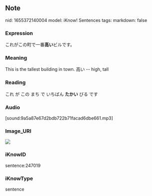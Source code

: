 ## Note
nid: 1655372140004
model: iKnow! Sentences
tags: 
markdown: false

### Expression
これがこの町で一番<b>高い</b>ビルです。

### Meaning
This is the tallest building in town.
高い -- high, tall

### Reading
これ が この まち で いちばん <b>たかい</b> びる です

### Audio
[sound:9a5a87e67d2bdb722b71facad6dbe661.mp3]

### Image_URI
<img src="22d7b844d5ee03eea6339d0e324c7a51.jpg">

### iKnowID
sentence:247019

### iKnowType
sentence
